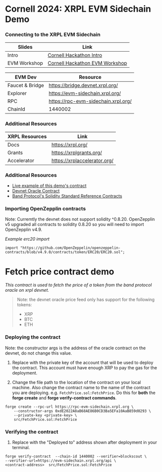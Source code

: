# Cornell 2024: XRPL EVM Sidechain Demo

### Connecting to the XRPL EVM Sidechain
|Slides|Link|
|---|---|
|Intro|[Cornell Hackathon Intro](slides/Cornell_Intro.pdf)|
|EVM Workshop|[Cornell Hackathon EVM Workshop](slides/Cornell_EVM.pdf)|

|EVM Dev|Resource|
|---|---|
|Faucet & Bridge|https://bridge.devnet.xrpl.org/|
|Explorer|https://evm-sidechain.xrpl.org/|
|RPC|https://rpc-evm-sidechain.xrpl.org/|
|ChainId|1440002|

### Additional Resources
|XRPL Resources|Link|
|---|---|
|Docs|https://xrpl.org/|
|Grants|https://xrplgrants.org/|
|Accelerator|https://xrplaccelerator.org/|


### Additional Resources
- [Live example of this demo's contract](https://evm-sidechain.xrpl.org/address/0x7ce495Da782D61BFaDA81e62462d42200cEd760E)
- [Devnet Oracle Contract](https://evm-sidechain.xrpl.org/address/0xdE2022A8aB68AE86B0CD3Ba5EFa10AaB859d0293/read-contract#address-tabs)
- [Band Protocol's Solidity Standard Reference Contracts](https://github.com/bandprotocol/band-std-reference-contracts-solidity)

### Importing OpenZepplin contracts
Note: Curremtly the devnet does not support solidity ^0.8.20. OpenZepplin v5 upgraded all contracts to solidity 0.8.20 so you will need to import OpenZepplin v4.9. 

*Example erc20 import*

`import "https://github.com/OpenZeppelin/openzeppelin-contracts/blob/v4.9.0/contracts/token/ERC20/ERC20.sol";`


# Fetch price contract demo

*This contract is used to fetch the price of a token from the band protocol oracle on xrpl devnet.* 

> Note: the devnet oracle price feed only has support for the following tokens:
> 
> - XRP
> - BTC
> - ETH
>

### Deploying the contract

Note: the constructor args is the address of the oracle contract on the devnet, do not change this value.

1. Replace <private-key> with the private key of the account that will be used to deploy the contract. This account must have enough XRP to pay the gas for the deployment. 

2. Change the file path to the location of the contract on your local machine. Also change the contract name to the name of the contract you are deploying. e.g. `FetchPrice.sol:FetchPrice`. Do this for **both** the **forge create** and **forge verify-contract commands**.


```
forge create --rpc-url https://rpc-evm-sidechain.xrpl.org \
    --constructor-args 0xdE2022A8aB68AE86B0CD3Ba5EFa10AaB859d0293 \
    --private-key <private-key> \
    src/FetchPrice.sol:FetchPrice
```

### Verifying the contract

1. Replace <contract-address> with the "Deployed to" address shown after deployment in your terminal.

```
forge verify-contract  --chain-id 1440002 --verifier=blockscout \
--verifier-url=https://evm-sidechain.xrpl.org/api \
<contract-address>  src/FetchPrice.sol:FetchPrice
```